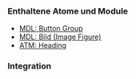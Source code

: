 ### Enthaltene Atome und Module
* <a href="../button_group/button_group.html">MDL: Button Group</a>
* <a href="../image_figure/image_figure.html">MDL: Bild (Image Figure)</a>
* <a href="../../atoms/headings/headings.html">ATM: Heading</a> 
 
### Integration
 


